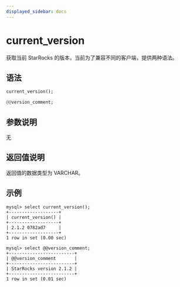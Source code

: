 ```yaml
---
displayed_sidebar: docs
---
```


# current_version



获取当前 StarRocks 的版本，当前为了兼容不同的客户端，提供两种语法。

## 语法

```Haskell
current_version();

@@version_comment;
```

## 参数说明

无

## 返回值说明

返回值的数据类型为 VARCHAR。

## 示例

```Plain Text
mysql> select current_version();
+-------------------+
| current_version() |
+-------------------+
| 2.1.2 0782ad7     |
+-------------------+
1 row in set (0.00 sec)

mysql> select @@version_comment;
+-------------------------+
| @@version_comment       |
+-------------------------+
| StarRocks version 2.1.2 |
+-------------------------+
1 row in set (0.01 sec)
```
